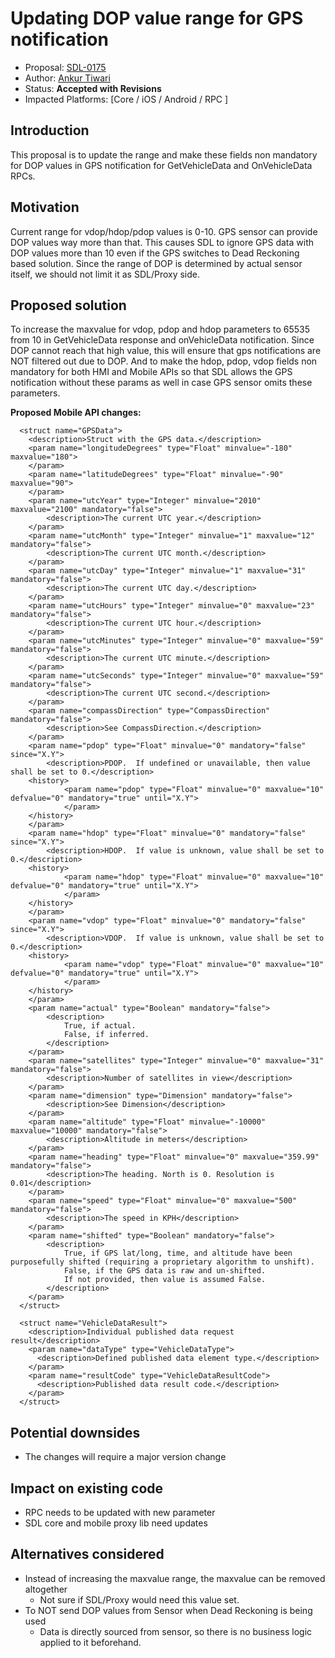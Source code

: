 # Updating DOP value range for GPS notification

* Proposal: [SDL-0175](0175-Updating-DOP-value-range-for-GPS-notification.md)
* Author: [Ankur Tiwari](https://github.com/ATIWARI9)
* Status: **Accepted with Revisions**
* Impacted Platforms: [Core / iOS / Android / RPC ]

## Introduction

This proposal is to update the range and make these fields non mandatory for DOP values in GPS notification for GetVehicleData and OnVehicleData RPCs.

## Motivation

Current range for vdop/hdop/pdop values is 0-10. GPS sensor can provide DOP values way more than that. This causes SDL to ignore GPS data with DOP values more than 10 even if the GPS switches to Dead Reckoning based solution. Since the range of DOP is determined by actual sensor itself, we should not limit it as SDL/Proxy side.

## Proposed solution

To increase the maxvalue for vdop, pdop and hdop parameters to 65535 from 10 in GetVehicleData response and onVehicleData notification. Since DOP cannot reach that high value, this will ensure that gps notifications are NOT filtered out due to DOP.
And to make the hdop, pdop, vdop fields non mandatory for both HMI and Mobile APIs so that SDL allows the GPS notification without these params as well in case GPS sensor omits these parameters.

**Proposed Mobile API changes:**
```
  <struct name="GPSData">
    <description>Struct with the GPS data.</description>
	<param name="longitudeDegrees" type="Float" minvalue="-180" maxvalue="180">
	</param>
	<param name="latitudeDegrees" type="Float" minvalue="-90" maxvalue="90">
	</param>
    <param name="utcYear" type="Integer" minvalue="2010" maxvalue="2100" mandatory="false">
    	<description>The current UTC year.</description>
    </param>
    <param name="utcMonth" type="Integer" minvalue="1" maxvalue="12" mandatory="false">
    	<description>The current UTC month.</description>
    </param>
    <param name="utcDay" type="Integer" minvalue="1" maxvalue="31" mandatory="false">
    	<description>The current UTC day.</description>
    </param>
    <param name="utcHours" type="Integer" minvalue="0" maxvalue="23" mandatory="false">
    	<description>The current UTC hour.</description>
    </param>
    <param name="utcMinutes" type="Integer" minvalue="0" maxvalue="59" mandatory="false">
    	<description>The current UTC minute.</description>
    </param>
    <param name="utcSeconds" type="Integer" minvalue="0" maxvalue="59" mandatory="false">
    	<description>The current UTC second.</description>
    </param>
    <param name="compassDirection" type="CompassDirection" mandatory="false">
    	<description>See CompassDirection.</description>
    </param>
    <param name="pdop" type="Float" minvalue="0" mandatory="false" since="X.Y">
    	<description>PDOP.  If undefined or unavailable, then value shall be set to 0.</description>
	<history>
    		<param name="pdop" type="Float" minvalue="0" maxvalue="10" defvalue="0" mandatory="true" until="X.Y">
    		</param>
	</history>
    </param>
    <param name="hdop" type="Float" minvalue="0" mandatory="false" since="X.Y">
    	<description>HDOP.  If value is unknown, value shall be set to 0.</description>
	<history>
    		<param name="hdop" type="Float" minvalue="0" maxvalue="10" defvalue="0" mandatory="true" until="X.Y">
    		</param>
	</history>
    </param>
    <param name="vdop" type="Float" minvalue="0" mandatory="false" since="X.Y">
    	<description>VDOP.  If value is unknown, value shall be set to 0.</description>
	<history>
    		<param name="vdop" type="Float" minvalue="0" maxvalue="10" defvalue="0" mandatory="true" until="X.Y">
    		</param>
	</history>
    </param>
    <param name="actual" type="Boolean" mandatory="false">
    	<description>
    		True, if actual.
    		False, if inferred.
    	</description>
    </param>
    <param name="satellites" type="Integer" minvalue="0" maxvalue="31" mandatory="false">
    	<description>Number of satellites in view</description>
    </param>
    <param name="dimension" type="Dimension" mandatory="false">
    	<description>See Dimension</description>
    </param>
    <param name="altitude" type="Float" minvalue="-10000" maxvalue="10000" mandatory="false">
    	<description>Altitude in meters</description>
    </param>
	<param name="heading" type="Float" minvalue="0" maxvalue="359.99" mandatory="false">
    	<description>The heading. North is 0. Resolution is 0.01</description>
    </param>
    <param name="speed" type="Float" minvalue="0" maxvalue="500" mandatory="false">
    	<description>The speed in KPH</description>
    </param>
    <param name="shifted" type="Boolean" mandatory="false">
    	<description>
    		True, if GPS lat/long, time, and altitude have been purposefully shifted (requiring a proprietary algorithm to unshift).
    		False, if the GPS data is raw and un-shifted.
    		If not provided, then value is assumed False.
    	</description>
    </param>
  </struct>

  <struct name="VehicleDataResult">
    <description>Individual published data request result</description>
    <param name="dataType" type="VehicleDataType">
      <description>Defined published data element type.</description>
    </param>
    <param name="resultCode" type="VehicleDataResultCode">
      <description>Published data result code.</description>
    </param>
  </struct>
```

## Potential downsides

* The changes will require a major version change

## Impact on existing code

* RPC needs to be updated with new parameter
* SDL core and mobile proxy lib need updates

## Alternatives considered

* Instead of increasing the maxvalue range, the maxvalue can be removed altogether
  *	Not sure if SDL/Proxy would need this value set.
* To NOT send DOP values from Sensor when Dead Reckoning is being used
  * Data is directly sourced from sensor, so there is no business logic applied to it beforehand.
  
